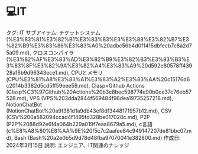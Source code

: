 # 💻IT

タグ: IT
サブアイテム: チケットシステム (%E3%83%81%E3%82%B1%E3%83%83%E3%83%88%E3%82%B7%E3%82%B9%E3%83%86%E3%83%A0%20adbc56b4d0f1415dbfecb7c8a2d75a09.md), クロスコンパイラ (%E3%82%AF%E3%83%AD%E3%82%B9%E3%82%B3%E3%83%B3%E3%83%8F%E3%82%9A%E3%82%A4%E3%83%A9%20d592e80578ff43928a16b9d96343ece1.md), CPUとメモリ (CPU%E3%81%A8%E3%83%A1%E3%83%A2%E3%83%AA%20c15176d6c2014b3382d5cd5ff59eee59.md), Clasp×Github Actions (Clasp%C3%97Github%20Actions%20b3c8bec598774e90b0ce37c76eb57528.md), VPS (VPS%203dda2844f569484f96dea19735257218.md), NotionChatBot (NotionChatBot%20a9f381d1a9db43ef8df3448171957b12.md), CSV (CSV%200a582094ccad4f1495fd328be017028c.md), P2P (P2P%2088d92e6f4a064b229a019f7eaa8679a5.md), c言語 (c%E8%A8%80%E8%AA%9E%20f5c7c2aafee84c949147207de81bbc07.md), Bash (Bash%20a2e0b5d9d78d48fba97070041e382800.md)
作成日: 2024年3月15日
説明: エンジニア、IT関連のナレッジ